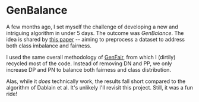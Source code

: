# GenBalance
A few months ago, I set myself the challenge of developing a new and intriguing algorithm in under 5 days. The outcome was _GenBalance_. The idea is shared by [this paper](https://arxiv.org/abs/2207.06084) -- aiming to preprocess a dataset to address both class imbalance and fairness. 

I used the same overall methodology of [GenFair](https://github.com/FedericoMz/GenFair/tree/main), from which I (dirtily) recycled most of the code. Instead of removing DN and PP, we only increase DP and PN to balance both fairness and class distribution.

Alas, while it _does_ technically work, the results fall short compared to the algorithm of Dablain et al. It's unlikely I'll revisit this project. Still, it was a fun ride!
